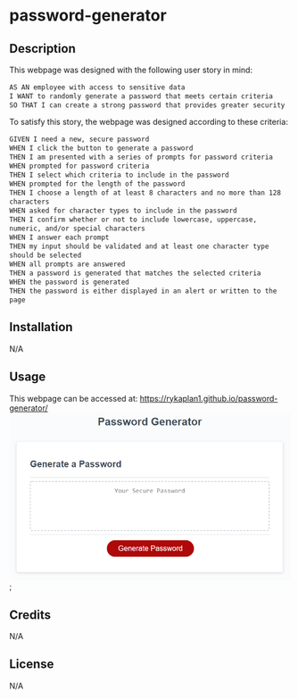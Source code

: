 # password-generator

## Description 
This webpage was designed with the following user story in mind:
```
AS AN employee with access to sensitive data
I WANT to randomly generate a password that meets certain criteria
SO THAT I can create a strong password that provides greater security
```

To satisfy this story, the webpage was designed according to these criteria:
```
GIVEN I need a new, secure password
WHEN I click the button to generate a password
THEN I am presented with a series of prompts for password criteria
WHEN prompted for password criteria
THEN I select which criteria to include in the password
WHEN prompted for the length of the password
THEN I choose a length of at least 8 characters and no more than 128 characters
WHEN asked for character types to include in the password
THEN I confirm whether or not to include lowercase, uppercase, numeric, and/or special characters
WHEN I answer each prompt
THEN my input should be validated and at least one character type should be selected
WHEN all prompts are answered
THEN a password is generated that matches the selected criteria
WHEN the password is generated
THEN the password is either displayed in an alert or written to the page
```

## Installation
N/A

## Usage
This webpage can be accessed at: https://rykaplan1.github.io/password-generator/
![A screenshot of the webpage](assets/images/03-javascript-homework-demo.png);

## Credits
N/A

## License
N/A